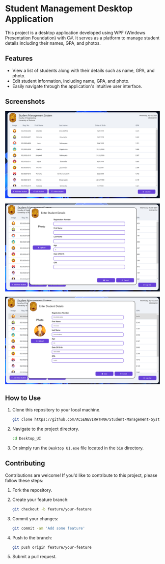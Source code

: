 # Student Management Desktop Application

This project is a desktop application developed using WPF (Windows Presentation Foundation) with C#. It serves as a platform to manage student details including their names, GPA, and photos.

## Features

- View a list of students along with their details such as name, GPA, and photo.
- Edit student information, including name, GPA, and photo.
- Easily navigate through the application's intuitive user interface.

## Screenshots

![Screenshot 1](/SS/1.png)

![Screenshot 2](/SS/2.png)

![Screenshot 3](/SS/3.png)

## How to Use

1. Clone this repository to your local machine.
   ```bash
   git clone https://github.com/ACSENEVIRATHNA/Student-Management-System.git
   ```

2. Navigate to the project directory.
   ```bash
   cd Desktop_UI
   ```

3. Or simply run the `Desktop UI.exe` file located in the `bin` directory.

## Contributing

Contributions are welcome! If you'd like to contribute to this project, please follow these steps:

1. Fork the repository.

2. Create your feature branch:
   ```bash
   git checkout -b feature/your-feature
   ```

3. Commit your changes:
   ```bash
   git commit -am 'Add some feature'
   ```

4. Push to the branch:
   ```bash
   git push origin feature/your-feature
   ```

5. Submit a pull request.
